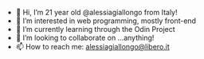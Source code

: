 - 👋 Hi, I’m 21 year old @alessiagiallongo from Italy!
- 👀 I’m interested in web programming, mostly front-end
- 🌱 I’m currently learning through the Odin Project
- 💞️ I’m looking to collaborate on ...anything!
- 📫 How to reach me: alessiagiallongo@libero.it

<!---
alessiagiallongo/alessiagiallongo is a ✨ special ✨ repository because its `README.md` (this file) appears on your GitHub profile.
You can click the Preview link to take a look at your changes.
--->
